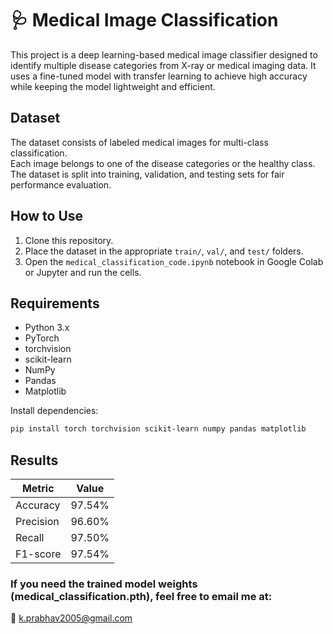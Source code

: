 # 🩺 Medical Image Classification

This project is a deep learning-based medical image classifier designed to identify multiple disease categories from X-ray or medical imaging data. It uses a fine-tuned model with transfer learning to achieve high accuracy while keeping the model lightweight and efficient.

## Dataset

The dataset consists of labeled medical images for multi-class classification.  
Each image belongs to one of the disease categories or the healthy class.  
The dataset is split into training, validation, and testing sets for fair performance evaluation.

## How to Use

1. Clone this repository.
2. Place the dataset in the appropriate `train/`, `val/`, and `test/` folders.
3. Open the `medical_classification_code.ipynb` notebook in Google Colab or Jupyter and run the cells.

## Requirements

- Python 3.x  
- PyTorch  
- torchvision  
- scikit-learn  
- NumPy  
- Pandas  
- Matplotlib  

Install dependencies:

```bash
pip install torch torchvision scikit-learn numpy pandas matplotlib
```

## Results

| Metric    | Value    |
|-----------|----------|
| Accuracy  | 97.54%   |
| Precision | 96.60%   |
| Recall    | 97.50%   |
| F1-score  | 97.54%   |

### If you need the trained model weights (medical_classification.pth), feel free to email me at:
📧 k.prabhav2005@gmail.com
